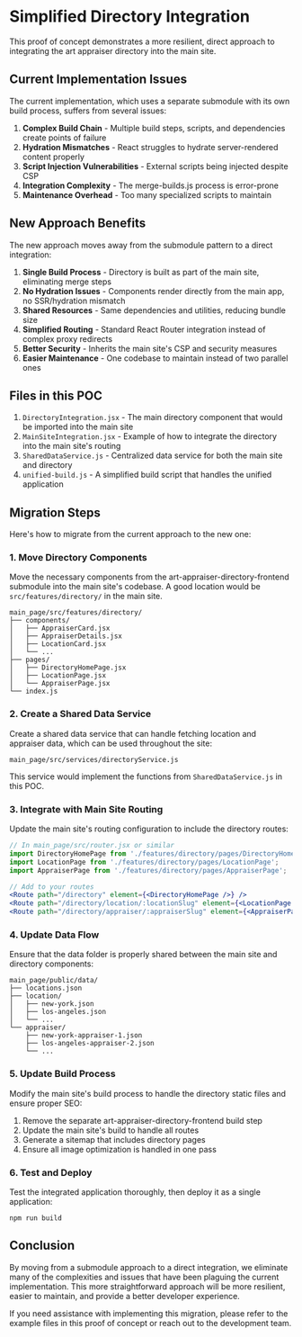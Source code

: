 # Simplified Directory Integration

This proof of concept demonstrates a more resilient, direct approach to integrating the art appraiser directory into the main site.

## Current Implementation Issues

The current implementation, which uses a separate submodule with its own build process, suffers from several issues:

1. **Complex Build Chain** - Multiple build steps, scripts, and dependencies create points of failure
2. **Hydration Mismatches** - React struggles to hydrate server-rendered content properly
3. **Script Injection Vulnerabilities** - External scripts being injected despite CSP
4. **Integration Complexity** - The merge-builds.js process is error-prone
5. **Maintenance Overhead** - Too many specialized scripts to maintain

## New Approach Benefits

The new approach moves away from the submodule pattern to a direct integration:

1. **Single Build Process** - Directory is built as part of the main site, eliminating merge steps
2. **No Hydration Issues** - Components render directly from the main app, no SSR/hydration mismatch
3. **Shared Resources** - Same dependencies and utilities, reducing bundle size
4. **Simplified Routing** - Standard React Router integration instead of complex proxy redirects
5. **Better Security** - Inherits the main site's CSP and security measures
6. **Easier Maintenance** - One codebase to maintain instead of two parallel ones

## Files in this POC

1. `DirectoryIntegration.jsx` - The main directory component that would be imported into the main site
2. `MainSiteIntegration.jsx` - Example of how to integrate the directory into the main site's routing
3. `SharedDataService.js` - Centralized data service for both the main site and directory
4. `unified-build.js` - A simplified build script that handles the unified application

## Migration Steps

Here's how to migrate from the current approach to the new one:

### 1. Move Directory Components

Move the necessary components from the art-appraiser-directory-frontend submodule into the main site's codebase. A good location would be `src/features/directory/` in the main site.

```
main_page/src/features/directory/
├── components/
│   ├── AppraiserCard.jsx
│   ├── AppraiserDetails.jsx
│   ├── LocationCard.jsx
│   └── ...
├── pages/
│   ├── DirectoryHomePage.jsx
│   ├── LocationPage.jsx
│   └── AppraiserPage.jsx
└── index.js
```

### 2. Create a Shared Data Service

Create a shared data service that can handle fetching location and appraiser data, which can be used throughout the site:

```
main_page/src/services/directoryService.js
```

This service would implement the functions from `SharedDataService.js` in this POC.

### 3. Integrate with Main Site Routing

Update the main site's routing configuration to include the directory routes:

```jsx
// In main_page/src/router.jsx or similar
import DirectoryHomePage from './features/directory/pages/DirectoryHomePage';
import LocationPage from './features/directory/pages/LocationPage';
import AppraiserPage from './features/directory/pages/AppraiserPage';

// Add to your routes
<Route path="/directory" element={<DirectoryHomePage />} />
<Route path="/directory/location/:locationSlug" element={<LocationPage />} />
<Route path="/directory/appraiser/:appraiserSlug" element={<AppraiserPage />} />
```

### 4. Update Data Flow

Ensure that the data folder is properly shared between the main site and directory components:

```
main_page/public/data/
├── locations.json
├── location/
│   ├── new-york.json
│   ├── los-angeles.json
│   └── ...
└── appraiser/
    ├── new-york-appraiser-1.json
    ├── los-angeles-appraiser-2.json
    └── ...
```

### 5. Update Build Process

Modify the main site's build process to handle the directory static files and ensure proper SEO:

1. Remove the separate art-appraiser-directory-frontend build step
2. Update the main site's build to handle all routes
3. Generate a sitemap that includes directory pages
4. Ensure all image optimization is handled in one pass

### 6. Test and Deploy

Test the integrated application thoroughly, then deploy it as a single application:

```
npm run build
```

## Conclusion

By moving from a submodule approach to a direct integration, we eliminate many of the complexities and issues that have been plaguing the current implementation. This more straightforward approach will be more resilient, easier to maintain, and provide a better developer experience.

If you need assistance with implementing this migration, please refer to the example files in this proof of concept or reach out to the development team. 